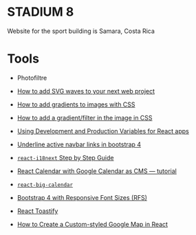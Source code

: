 # STADIUM 8

Website for the sport building is Samara, Costa Rica

# Tools

- Photofiltre

- [How to add SVG waves to your next web project](https://blog.prototypr.io/how-to-add-svg-waves-to-your-next-web-project-b720efe1c692)
- [How to add gradients to images with CSS](https://peter.coffee/how-to-use-css-pseudo-elements-to-add-a-gradient-to-images)
- [How to add a gradient/filter in the image in CSS](https://stackoverflow.com/questions/22271686/how-to-add-a-gradient-filter-in-the-image-in-css/22271784#22271784)
- [Using Development and Production Variables for React apps](https://medium.com/@a.carreras.c/development-and-production-variables-for-react-apps-c04af8b430a5)
- [Underline active navbar links in bootstrap 4](https://stackoverflow.com/questions/45833358/underline-active-navbar-links-in-bootstrap-4)
- [`react-i18next` Step by Step Guide](https://react.i18next.com/legacy-v9/step-by-step-guide)
- [React Calendar with Google Calendar as CMS — tutorial](https://blog.daftcode.pl/react-calendar-with-google-calendar-as-cms-tutorial-5f5d81e425a9)
- [`react-big-calendar`](https://intljusticemission.github.io/react-big-calendar/examples/index.html)
- [Bootstrap 4 with Responsive Font Sizes (RFS)](https://christianoliff.com/blog/bootstrap-with-rfs)
- [React Toastify](https://fkhadra.github.io/react-toastify/)
- [How to Create a Custom-styled Google Map in React](https://blog.alexdevero.com/custom-styled-google-map-react/)
